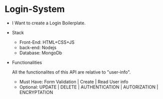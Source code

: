 # Login-System

- I Want to create a Login Boilerplate.

- Stack

  - Front-End: HTML+CSS+JS
  - back-end: Nodejs
  - Database: MongoDb

- Functionalities

  All the functionalites of this API are relative to "user-info".

  - Must Have: Form Validation | Create | Read User info
  - Optional: UPDATE | DELETE | AUTHENTICATION | AUTORIZATION | ENCRYPTATION
